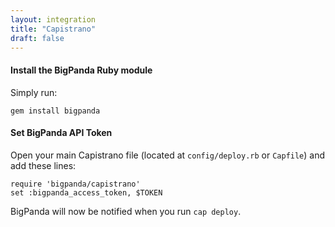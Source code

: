 ```yaml
---
layout: integration 
title: "Capistrano"
draft: false
---
```


#### Install the BigPanda Ruby module
Simply run:

    gem install bigpanda

<!-- section-separator -->

#### Set BigPanda API Token
Open your main Capistrano file (located at `config/deploy.rb` or `Capfile`) and add these lines:

    require 'bigpanda/capistrano'
    set :bigpanda_access_token, $TOKEN

BigPanda will now be notified when you run `cap deploy`.
